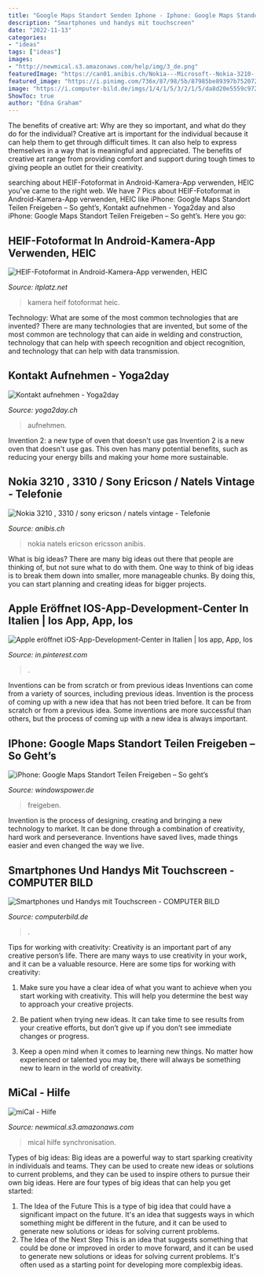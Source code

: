 ```yaml
---
title: "Google Maps Standort Senden Iphone - Iphone: Google Maps Standort Teilen Freigeben – So Geht’s"
description: "Smartphones und handys mit touchscreen"
date: "2022-11-13"
categories:
- "ideas"
tags: ["ideas"]
images:
- "http://newmical.s3.amazonaws.com/help/img/3_de.png"
featuredImage: "https://can01.anibis.ch/Nokia---Microsoft--Nokia-3210-,-3310---sony-ericson---natels-vintage/?1024x768/3/60/anibis/392/811/009/8LNvL7thAEmin-QDZKq41w_1.jpg"
featured_image: "https://i.pinimg.com/736x/87/98/5b/87985be89397b752072810b5dfbc3413--app-development-europe.jpg"
image: "https://i.computer-bild.de/imgs/1/4/1/5/3/2/1/5/da8d20e5559c9727.jpg?impolicy=article_teaser_desktop"
ShowToc: true
author: "Edna Graham"
---
```



The benefits of creative art: Why are they so important, and what do they do for the individual?
Creative art is important for the individual because it can help them to get through difficult times. It can also help to express themselves in a way that is meaningful and appreciated. The benefits of creative art range from providing comfort and support during tough times to giving people an outlet for their creativity.

	

		
searching about HEIF-Fotoformat in Android-Kamera-App verwenden, HEIC you've came to the right web. We have 7 Pics about HEIF-Fotoformat in Android-Kamera-App verwenden, HEIC like iPhone: Google Maps Standort Teilen Freigeben – So geht’s, Kontakt aufnehmen - Yoga2day and also iPhone: Google Maps Standort Teilen Freigeben – So geht’s. Here you go:
		
    
## HEIF-Fotoformat In Android-Kamera-App Verwenden, HEIC

<img loading=lazy src="http://www.itplatz.net/wp-content/uploads/2021/01/a3-4.jpg" onerror="this.onerror=null;this.src='https://tse3.mm.bing.net/th?id=OIP._mckQowNJyMnhphpmpew9QAAAA&amp;pid=15.1';" alt="HEIF-Fotoformat in Android-Kamera-App verwenden, HEIC">

_Source: itplatz.net_

>kamera heif fotoformat heic. 

	

Technology: What are some of the most common technologies that are invented?
There are many technologies that are invented, but some of the most common are technology that can aide in welding and construction, technology that can help with speech recognition and object recognition, and technology that can help with data transmission.

    
## Kontakt Aufnehmen - Yoga2day

<img loading=lazy src="https://image.jimcdn.com/app/cms/image/transf/dimension=490x10000:format=jpg/path/s521e835672c4f843/image/i9ad2f1d1299b3ab2/version/1575839084/yoga2day-yoga-studio-in-zürich-oerlikon.jpg" onerror="this.onerror=null;this.src='https://tse1.mm.bing.net/th?id=OIP.QdJAuZYt7kyHbNgeMzB6vgHaHa&amp;pid=15.1';" alt="Kontakt aufnehmen - Yoga2day">

_Source: yoga2day.ch_

>aufnehmen. 

	

Invention 2: a new type of oven that doesn't use gas
Invention 2 is a new oven that doesn't use gas. This oven has many potential benefits, such as reducing your energy bills and making your home more sustainable.

    
## Nokia 3210 , 3310 / Sony Ericson / Natels Vintage - Telefonie

<img loading=lazy src="https://can01.anibis.ch/Nokia---Microsoft--Nokia-3210-,-3310---sony-ericson---natels-vintage/?1024x768/3/60/anibis/392/811/009/8LNvL7thAEmin-QDZKq41w_1.jpg" onerror="this.onerror=null;this.src='https://tse2.mm.bing.net/th?id=OIP.6H2iNA_gqCpRwiIBRrNnAgHaFj&amp;pid=15.1';" alt="Nokia 3210 , 3310 / sony ericson / natels vintage - Telefonie">

_Source: anibis.ch_

>nokia natels ericson ericsson anibis. 

	

What is big ideas?
There are many big ideas out there that people are thinking of, but not sure what to do with them. One way to think of big ideas is to break them down into smaller, more manageable chunks. By doing this, you can start planning and creating ideas for bigger projects.

    
## Apple Eröffnet IOS-App-Development-Center In Italien | Ios App, App, Ios

<img loading=lazy src="https://i.pinimg.com/736x/87/98/5b/87985be89397b752072810b5dfbc3413--app-development-europe.jpg" onerror="this.onerror=null;this.src='https://tse1.mm.bing.net/th?id=OIP.KVshmqza4ew6eI4qf2m35wHaHT&amp;pid=15.1';" alt="Apple eröffnet iOS-App-Development-Center in Italien | Ios app, App, Ios">

_Source: in.pinterest.com_

>. 

	

Inventions can be from scratch or from previous ideas
Inventions can come from a variety of sources, including previous ideas. Invention is the process of coming up with a new idea that has not been tried before. It can be from scratch or from a previous idea. Some inventions are more successful than others, but the process of coming up with a new idea is always important.

    
## IPhone: Google Maps Standort Teilen Freigeben – So Geht’s

<img loading=lazy src="https://www.windowspower.de/wp-content/uploads/2017/04/standort-teilen.png" onerror="this.onerror=null;this.src='https://tse4.mm.bing.net/th?id=OIP.PbM2UW1iLDyYQTBnuQ5hLAAAAA&amp;pid=15.1';" alt="iPhone: Google Maps Standort Teilen Freigeben – So geht’s">

_Source: windowspower.de_

>freigeben. 

	

Invention is the process of designing, creating and bringing a new technology to market. It can be done through a combination of creativity, hard work and perseverance. Inventions have saved lives, made things easier and even changed the way we live.

    
## Smartphones Und Handys Mit Touchscreen - COMPUTER BILD

<img loading=lazy src="https://i.computer-bild.de/imgs/1/4/1/5/3/2/1/5/da8d20e5559c9727.jpg?impolicy=article_teaser_desktop" onerror="this.onerror=null;this.src='https://tse1.mm.bing.net/th?id=OIP.gLj81ws9DNX209PCGQB-9QFAC0&amp;pid=15.1';" alt="Smartphones und Handys mit Touchscreen - COMPUTER BILD">

_Source: computerbild.de_

>. 

	

Tips for working with creativity:
Creativity is an important part of any creative person’s life. There are many ways to use creativity in your work, and it can be a valuable resource. Here are some tips for working with creativity:
1. Make sure you have a clear idea of what you want to achieve when you start working with creativity. This will help you determine the best way to approach your creative projects.

2. Be patient when trying new ideas. It can take time to see results from your creative efforts, but don’t give up if you don’t see immediate changes or progress.

3. Keep a open mind when it comes to learning new things. No matter how experienced or talented you may be, there will always be something new to learn in the world of creativity.


    
## MiCal - Hilfe

<img loading=lazy src="http://newmical.s3.amazonaws.com/help/img/3_de.png" onerror="this.onerror=null;this.src='https://tse4.mm.bing.net/th?id=OIP.SZmeVExESWUz-ZSgEQrv7QHaGV&amp;pid=15.1';" alt="miCal - Hilfe">

_Source: newmical.s3.amazonaws.com_

>mical hilfe synchronisation. 

	

Types of big ideas:
Big ideas are a powerful way to start sparking creativity in individuals and teams. They can be used to create new ideas or solutions to current problems, and they can be used to inspire others to pursue their own big ideas. Here are four types of big ideas that can help you get started:
1. The Idea of the Future
This is a type of big idea that could have a significant impact on the future. It's an idea that suggests ways in which something might be different in the future, and it can be used to generate new solutions or ideas for solving current problems.
2. The Idea of the Next Step
This is an idea that suggests something that could be done or improved in order to move forward, and it can be used to generate new solutions or ideas for solving current problems. It's often used as a starting point for developing more complexbig ideas.

